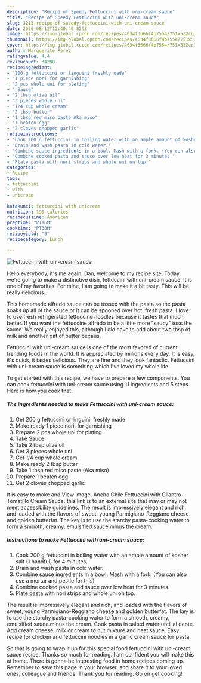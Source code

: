 ```yaml
---
description: "Recipe of Speedy Fettuccini with uni-cream sauce"
title: "Recipe of Speedy Fettuccini with uni-cream sauce"
slug: 3213-recipe-of-speedy-fettuccini-with-uni-cream-sauce
date: 2020-08-12T12:40:40.829Z
image: https://img-global.cpcdn.com/recipes/4634f3666f4b7554/751x532cq70/fettuccini-with-uni-cream-sauce-recipe-main-photo.jpg
thumbnail: https://img-global.cpcdn.com/recipes/4634f3666f4b7554/751x532cq70/fettuccini-with-uni-cream-sauce-recipe-main-photo.jpg
cover: https://img-global.cpcdn.com/recipes/4634f3666f4b7554/751x532cq70/fettuccini-with-uni-cream-sauce-recipe-main-photo.jpg
author: Marguerite Perez
ratingvalue: 4.4
reviewcount: 34288
recipeingredient:
- "200 g fettuccini or linguini freshly made"
- "1 piece nori for garnishing"
- "2 pcs whole uni for plating"
- " Sauce"
- "2 tbsp olive oil"
- "3 pieces whole uni"
- "1/4 cup whole cream"
- "2 tbsp butter"
- "1 tbsp red miso paste Aka miso"
- "1 beaten egg"
- "2 cloves chopped garlic"
recipeinstructions:
- "Cook 200 g fettuccini in boiling water with an ample amount of kosher salt (1 handful) for 4 minutes."
- "Drain and wash pasta in cold water."
- "Combine sauce ingredients in a bowl. Mash with a fork. (You can also use a mortar and pestle for this)"
- "Combine cooked pasta and sauce over low heat for 3 minutes."
- "Plate pasta with nori strips and whole uni on top."
categories:
- Recipe
tags:
- fettuccini
- with
- unicream

katakunci: fettuccini with unicream 
nutrition: 193 calories
recipecuisine: American
preptime: "PT16M"
cooktime: "PT38M"
recipeyield: "3"
recipecategory: Lunch

---
```



![Fettuccini with uni-cream sauce](https://img-global.cpcdn.com/recipes/4634f3666f4b7554/751x532cq70/fettuccini-with-uni-cream-sauce-recipe-main-photo.jpg)

Hello everybody, it's me again, Dan, welcome to my recipe site. Today, we're going to make a distinctive dish, fettuccini with uni-cream sauce. It is one of my favorites. For mine, I am going to make it a bit tasty. This will be really delicious.

This homemade alfredo sauce can be tossed with the pasta so the pasta soaks up all of the sauce or it can be spooned over hot, fresh pasta. I love to use fresh refrigerated fettuccine noodles because it tastes that much better. If you want the fettuccine alfredo to be a little more &#34;saucy&#34; toss the sauce. We really enjoyed this, although I did have to add about two tbsp of milk and another pat of butter becaus.

Fettuccini with uni-cream sauce is one of the most favored of current trending foods in the world. It is appreciated by millions every day. It is easy, it's quick, it tastes delicious. They are fine and they look fantastic. Fettuccini with uni-cream sauce is something which I've loved my whole life.


To get started with this recipe, we have to prepare a few components. You can cook fettuccini with uni-cream sauce using 11 ingredients and 5 steps. Here is how you cook that.

<!--inarticleads1-->

##### The ingredients needed to make Fettuccini with uni-cream sauce:

1. Get 200 g fettuccini or linguini, freshly made
1. Make ready 1 piece nori, for garnishing
1. Prepare 2 pcs whole uni for plating
1. Take  Sauce
1. Take 2 tbsp olive oil
1. Get 3 pieces whole uni
1. Get 1/4 cup whole cream
1. Make ready 2 tbsp butter
1. Take 1 tbsp red miso paste (Aka miso)
1. Prepare 1 beaten egg
1. Get 2 cloves chopped garlic


It is easy to make and View image. Ancho Chile Fettuccini with Cilantro-Tomatillo Cream Sauce. this link is to an external site that may or may not meet accessibility guidelines. The result is impressively elegant and rich, and loaded with the flavors of sweet, young Parmigiano-Reggiano cheese and golden butterfat. The key is to use the starchy pasta-cooking water to form a smooth, creamy, emulsified sauce.minus the cream. 

<!--inarticleads2-->

##### Instructions to make Fettuccini with uni-cream sauce:

1. Cook 200 g fettuccini in boiling water with an ample amount of kosher salt (1 handful) for 4 minutes.
1. Drain and wash pasta in cold water.
1. Combine sauce ingredients in a bowl. Mash with a fork. (You can also use a mortar and pestle for this)
1. Combine cooked pasta and sauce over low heat for 3 minutes.
1. Plate pasta with nori strips and whole uni on top.


The result is impressively elegant and rich, and loaded with the flavors of sweet, young Parmigiano-Reggiano cheese and golden butterfat. The key is to use the starchy pasta-cooking water to form a smooth, creamy, emulsified sauce.minus the cream. Cook pasta in salted water until al dente. Add cream cheese, milk or cream to nut mixture and heat sauce. Easy recipe for chicken and fettuccini noodles in a garlic cream sauce for pasta. 

So that is going to wrap it up for this special food fettuccini with uni-cream sauce recipe. Thanks so much for reading. I am confident you will make this at home. There is gonna be interesting food in home recipes coming up. Remember to save this page in your browser, and share it to your loved ones, colleague and friends. Thank you for reading. Go on get cooking!
